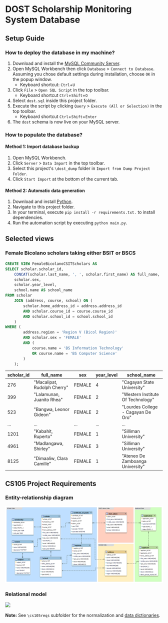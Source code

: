 # DOST Scholarship Monitoring System Database


## Setup Guide

### How to deploy the database in my machine?

1. Download and install the [MySQL Community Server](https://dev.mysql.com/downloads/mysql/).
2. Open MySQL Workbench then click `Database` > `Connect to Database`. </br>
   Assuming you chose default settings during installation, choose `OK` in the popup window.
   - Keyboard shortcut: `Ctrl`+`U`
3. Click `File` > `Open SQL Script` in the top toolbar.
   - Keyboard shortcut `Ctrl`+`Shift`+`O`
4. Select `dost.sql` inside this project folder.
5. Execute the script by clicking `Query` > `Execute (All or Selection)` in the top toolbar.
   - Keyboard shortcut `Ctrl`+`Shift`+`Enter`
6. The `dost` schema is now live on your MySQL server.

### How to populate the database?

#### Method 1: Import database backup

1. Open MySQL Workbench.
2. Click `Server` > `Data Import` in the top toolbar.
3. Select this project's `\dost_dump` folder in `Import from Dump Project Folder`.
4. Click `Start Import` at the bottom of the current tab.

#### Method 2: Automatic data generation

1. Download and install [Python](https://www.python.org/downloads/).
2. Navigate to this project folder.
3. In your terminal, execute `pip install -r requirements.txt.` to install dependencies.
4. Run the automation script by executing `python main.py`.


## Selected views

### Female Bicolano scholars taking either BSIT or BSCS

```sql
CREATE VIEW FemaleBicolanoCSITScholars AS
SELECT scholar.scholar_id,
    CONCAT(scholar.last_name, ', ', scholar.first_name) AS full_name,
    scholar.sex,
    scholar.year_level,
    school.name AS school_name
FROM scholar
    JOIN (address, course, school) ON (
        scholar.home_address_id = address.address_id
        AND scholar.course_id = course.course_id
        AND scholar.school_id = school.school_id
    )
WHERE (
        address.region = 'Region V (Bicol Region)'
        AND scholar.sex = 'FEMALE'
        AND (
            course.name = 'BS Information Technology'
            OR course.name = 'BS Computer Science'
        )
    );
```

| scholar_id | full_name                   | sex    | year_level | school_name                        |
| ---------- | --------------------------- | ------ | ---------- | ---------------------------------- |
| 276        | "Macalipat, Rudolph Cherry" | FEMALE | 4          | "Cagayan State University"         |
| 399        | "Lalamunan, Juanito Rhea"   | FEMALE | 2          | "Western Institute Of Technology"  |
| 523        | "Bangwa, Leonor Gideon"     | FEMALE | 2          | "Lourdes College - Cagayan De Oro" |
| ...        | ...                         | ...    | ...        | ...                                |
| 1201       | "Kabahit, Ruperto"          | FEMALE | 1          | "Silliman University"              |
| 4961       | "Madlangawa, Shirley"       | FEMALE | 3          | "Silliman University"              |
| 8125       | "Dimaaliw, Clara Camille"   | FEMALE | 1          | "Ateneo De Zamboanga University"   |


## CS105 Project Requirements

### Entity-relationship diagram

![entity_relationship_diagram](/cs105reqs/entity_relationship_diagram.png)


### Relational model
![](https://peacemakersnetwork.org/wp-content/uploads/2019/09/placeholder.jpg)

**Note:** See `\cs105reqs` subfolder for the normalization and [data dictionaries](/cs105reqs/data_dictionary.pdf).